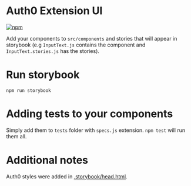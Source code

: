 # Auth0 Extension UI

[![npm](https://img.shields.io/npm/dt/https://www.npmjs.com/package/auth0-extension-ui.svg)](https://www.npmjs.com/package/auth0-extension-ui)

Add your components to `src/components` and stories that will appear in storybook (e.g `InputText.js` contains the component and `InputText.stories.js` has the stories).

# Run storybook
`npm run storybook`

# Adding tests to your components
Simply add them to `tests` folder with `specs.js` extension. `npm test` will run them all.

# Additional notes
Auth0 styles were added in [.storybook/head.html](https://github.com/auth0-extensions/auth0-extension-ui/tree/master/.storybook/head.html).
